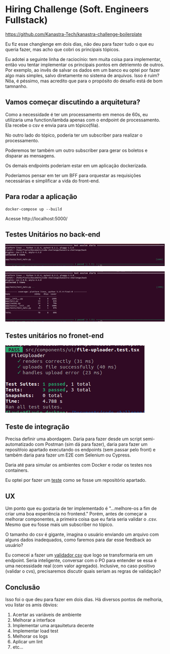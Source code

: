 # Hiring Challenge (Soft. Engineers Fullstack)

https://github.com/Kanastra-Tech/kanastra-challenge-boilerplate


Eu fiz esse changlenge em dois dias, não deu para fazer tudo o que eu queria fazer,
mas acho que cobri os principais tópicos.

Eu adotei a seguinte linha de raciocínio: tem muita coisa para implementar, então vou tentar
implementar os principais pontos em detriemnto de outros. Por exemplo, ao invês
de salvar os dados em um banco eu optei por fazer algo mais simples, salvo diretamente no sistema de arquivos. Isso é ruim? Nôa, é péssimo, mas acredito que para o propósito do desafio está de bom tamnanho.


## Vamos começar discutindo a arquitetura?

Como a necessidade é ter um processamento em menos de 60s, eu utilizaria uma function/lambda 
apenas com o endpoint de processamento. Ela recebe o csv e envia para um tópico(fila).

No outro lado do tópico, poderia ter um subscriber para realizar o processamento.

Poderemos ter também um outro subscriber para gerar os boletos e disparar as mensagens.

Os demais endpoints poderiam estar em um aplicação dockerizada.

Poderíamos pensar em ter um BFF para orquestar as requisições necessárias e simplificar a
vida do front-end.


## Para rodar a aplicação

    docker-compose up --build

Acesse http://localhost:5000/


## Testes Unitários no back-end

![](docs/back-unit-test.png)

![](docs/back-unit-test-coverage.png)


## Testes unitários no fronet-end

![](docs/front-unit-tests.png)


## Teste de integração

Precisa definir uma abordagem. Daria para fazer desde um script semi-automatizado com Postman 
(sim dá para fazer), daria para fazer um repositŕoio apartado executando os endpoints 
(sem passar pelo front) e também daria para fazer um E2E com Selenium ou Cypress.

Daria até para simular os ambientes com Docker e rodar os testes nos containers.

Eu optei por fazer um [teste](integrated-tests) como se fosse um repositório apartado.


## UX

Um ponto que eu gostaria de ter implementado é "...melhore-os a fim de criar uma boa
experiência no frontend." Porém, antes de começar a melhorar componentes, a primeira coisa que eu faria seria validar o .csv. Mesmo que eu fosse mais um subscriber no tópico.

O tamanho do csv é gigante, imagina o usuário enviando um arquivo com alguns dados inadequados,
como faremos para dar esse feedback ao usuário?

Eu comecei a fazer um [validador csv](validador-csv) que logo se transformaria em um endpoint.
Seria inteligente, conversar com o PO para entender se essa é uma necessidade real (com valor agregado).
Inclusive, no caso positivo (validar o cvs), precisaremos discutir quais seriam as regras de validação?


## Conclusão

Isso foi o que deu para fazer em dois dias. Há diversos pontos de melhoria, vou listar os 
amis óbvios:

1. Acertar as variáveis de ambiente
2. Melhorar a interface
3. Implementar uma arqauitetura decente
4. Implementar load test
5. Melhorar os logs
6. Aplicar um lint
7. etc...